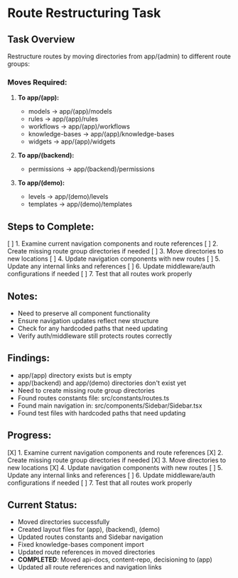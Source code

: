 # Route Restructuring Task

## Task Overview
Restructure routes by moving directories from app/(admin) to different route groups:

### Moves Required:
1. **To app/(app):**
   - models → app/(app)/models
   - rules → app/(app)/rules
   - workflows → app/(app)/workflows
   - knowledge-bases → app/(app)/knowledge-bases
   - widgets → app/(app)/widgets

2. **To app/(backend):**
   - permissions → app/(backend)/permissions

3. **To app/(demo):**
   - levels → app/(demo)/levels
   - templates → app/(demo)/templates

## Steps to Complete:
[ ] 1. Examine current navigation components and route references
[ ] 2. Create missing route group directories if needed
[ ] 3. Move directories to new locations
[ ] 4. Update navigation components with new routes
[ ] 5. Update any internal links and references
[ ] 6. Update middleware/auth configurations if needed
[ ] 7. Test that all routes work properly

## Notes:
- Need to preserve all component functionality
- Ensure navigation updates reflect new structure
- Check for any hardcoded paths that need updating
- Verify auth/middleware still protects routes correctly

## Findings:
- app/(app) directory exists but is empty
- app/(backend) and app/(demo) directories don't exist yet
- Need to create missing route group directories
- Found routes constants file: src/constants/routes.ts
- Found main navigation in: src/components/Sidebar/Sidebar.tsx
- Found test files with hardcoded paths that need updating

## Progress:
[X] 1. Examine current navigation components and route references
[X] 2. Create missing route group directories if needed
[X] 3. Move directories to new locations
[X] 4. Update navigation components with new routes
[ ] 5. Update any internal links and references
[ ] 6. Update middleware/auth configurations if needed
[ ] 7. Test that all routes work properly

## Current Status:
- Moved directories successfully
- Created layout files for (app), (backend), (demo)
- Updated routes constants and Sidebar navigation
- Fixed knowledge-bases component import
- Updated route references in moved directories
- **COMPLETED**: Moved api-docs, content-repo, decisioning to (app)
- Updated all route references and navigation links 